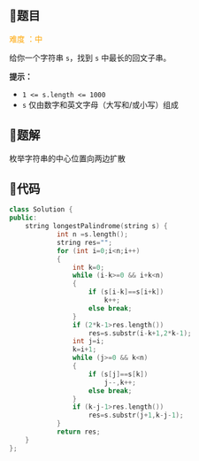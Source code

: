 ## 🍤题目

<font color=orange>难度 ：中</font>

给你一个字符串 `s`，找到 `s` 中最长的回文子串。

**提示：**

- `1 <= s.length <= 1000`
- `s` 仅由数字和英文字母（大写和/或小写）组成





## 🥘题解

枚举字符串的中心位置向两边扩散



## 🥟代码

```cpp
class Solution {
public:
    string longestPalindrome(string s) {
            int n =s.length();
            string res="";
            for (int i=0;i<n;i++)
            {
                int k=0;
                while (i-k>=0 && i+k<n)
                {
                    if (s[i-k]==s[i+k])
                        k++;
                    else break;
                }
                if (2*k-1>res.length()) 
                    res=s.substr(i-k+1,2*k-1);
                int j=i;
                k=i+1;
                while (j>=0 && k<n)
                {
                    if (s[j]==s[k])
                        j--,k++;
                    else break;
                }
                if (k-j-1>res.length())
                    res=s.substr(j+1,k-j-1);
            }
            return res;
    }
};

```